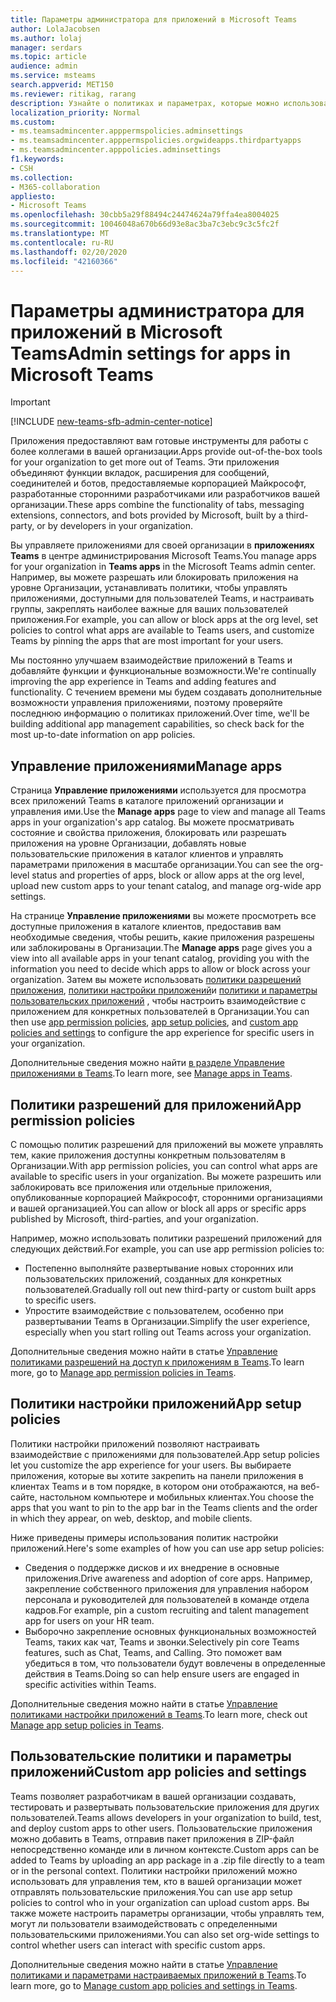 ```yaml
---
title: Параметры администратора для приложений в Microsoft Teams
author: LolaJacobsen
ms.author: lolaj
manager: serdars
ms.topic: article
audience: admin
ms.service: msteams
search.appverid: MET150
ms.reviewer: ritikag, rarang
description: Узнайте о политиках и параметрах, которые можно использовать для управления приложениями для Организации в Microsoft Teams.
localization_priority: Normal
ms.custom:
- ms.teamsadmincenter.apppermspolicies.adminsettings
- ms.teamsadmincenter.apppermspolicies.orgwideapps.thirdpartyapps
- ms.teamsadmincenter.apppolicies.adminsettings
f1.keywords:
- CSH
ms.collection:
- M365-collaboration
appliesto:
- Microsoft Teams
ms.openlocfilehash: 30cbb5a29f88494c24474624a79ffa4ea8004025
ms.sourcegitcommit: 10046048a670b66d93e8ac3ba7c3ebc9c3c5fc2f
ms.translationtype: MT
ms.contentlocale: ru-RU
ms.lasthandoff: 02/20/2020
ms.locfileid: "42160366"
---
```

<a name="admin-settings-for-apps-in-microsoft-teams"></a><span data-ttu-id="2f8f8-103">Параметры администратора для приложений в Microsoft Teams</span><span class="sxs-lookup"><span data-stu-id="2f8f8-103">Admin settings for apps in Microsoft Teams</span></span>
==========================================
> [!IMPORTANT]
> [!INCLUDE [new-teams-sfb-admin-center-notice](includes/new-teams-sfb-admin-center-notice.md)]

<span data-ttu-id="2f8f8-104">Приложения предоставляют вам готовые инструменты для работы с более коллегами в вашей организации.</span><span class="sxs-lookup"><span data-stu-id="2f8f8-104">Apps provide out-of-the-box tools for your organization to get more out of Teams.</span></span> <span data-ttu-id="2f8f8-105">Эти приложения объединяют функции вкладок, расширения для сообщений, соединителей и ботов, предоставляемые корпорацией Майкрософт, разработанные сторонними разработчиками или разработчиков вашей организации.</span><span class="sxs-lookup"><span data-stu-id="2f8f8-105">These apps combine the functionality of tabs, messaging extensions, connectors, and bots provided by Microsoft, built by a third-party, or by developers in your organization.</span></span>

<span data-ttu-id="2f8f8-106">Вы управляете приложениями для своей организации в **приложениях Teams** в центре администрирования Microsoft Teams.</span><span class="sxs-lookup"><span data-stu-id="2f8f8-106">You manage apps for your organization in **Teams apps** in the Microsoft Teams admin center.</span></span> <span data-ttu-id="2f8f8-107">Например, вы можете разрешать или блокировать приложения на уровне Организации, устанавливать политики, чтобы управлять приложениями, доступными для пользователей Teams, и настраивать группы, закреплять наиболее важные для ваших пользователей приложения.</span><span class="sxs-lookup"><span data-stu-id="2f8f8-107">For example, you can allow or block apps at the org level, set policies to control what apps are available to Teams users, and customize Teams by pinning the apps that are most important for your users.</span></span>

<span data-ttu-id="2f8f8-108">Мы постоянно улучшаем взаимодействие приложений в Teams и добавляйте функции и функциональные возможности.</span><span class="sxs-lookup"><span data-stu-id="2f8f8-108">We're continually improving the app experience in Teams and adding features and functionality.</span></span> <span data-ttu-id="2f8f8-109">С течением времени мы будем создавать дополнительные возможности управления приложениями, поэтому проверяйте последнюю информацию о политиках приложений.</span><span class="sxs-lookup"><span data-stu-id="2f8f8-109">Over time, we'll be building additional app management capabilities, so check back for the most up-to-date information on app policies.</span></span>

## <a name="manage-apps"></a><span data-ttu-id="2f8f8-110">Управление приложениями</span><span class="sxs-lookup"><span data-stu-id="2f8f8-110">Manage apps</span></span>

<span data-ttu-id="2f8f8-111">Страница **Управление приложениями** используется для просмотра всех приложений Teams в каталоге приложений организации и управления ими.</span><span class="sxs-lookup"><span data-stu-id="2f8f8-111">Use the **Manage apps** page to view and manage all Teams apps in your organization's app catalog.</span></span> <span data-ttu-id="2f8f8-112">Вы можете просматривать состояние и свойства приложения, блокировать или разрешать приложения на уровне Организации, добавлять новые пользовательские приложения в каталог клиентов и управлять параметрами приложения в масштабе организации.</span><span class="sxs-lookup"><span data-stu-id="2f8f8-112">You can see the org-level status and properties of apps, block or allow apps at the org level, upload new custom apps to your tenant catalog, and manage org-wide app settings.</span></span>

<span data-ttu-id="2f8f8-113">На странице **Управление приложениями** вы можете просмотреть все доступные приложения в каталоге клиентов, предоставив вам необходимые сведения, чтобы решить, какие приложения разрешены или заблокированы в Организации.</span><span class="sxs-lookup"><span data-stu-id="2f8f8-113">The **Manage apps** page gives you a view into all available apps in your tenant catalog, providing you with the information you need to decide which apps to allow or block across your organization.</span></span> <span data-ttu-id="2f8f8-114">Затем вы можете использовать [политики разрешений приложения](#app-permission-policies), [политики настройки приложений](#app-setup-policies)и [политики и параметры пользовательских приложений](#custom-app-policies-and-settings) , чтобы настроить взаимодействие с приложением для конкретных пользователей в Организации.</span><span class="sxs-lookup"><span data-stu-id="2f8f8-114">You can then use [app permission policies](#app-permission-policies), [app setup policies](#app-setup-policies), and [custom app policies and settings](#custom-app-policies-and-settings) to configure the app experience for specific users in your organization.</span></span>

<span data-ttu-id="2f8f8-115">Дополнительные сведения можно найти [в разделе Управление приложениями в Teams](manage-apps.md).</span><span class="sxs-lookup"><span data-stu-id="2f8f8-115">To learn more, see [Manage apps in Teams](manage-apps.md).</span></span>

## <a name="app-permission-policies"></a><span data-ttu-id="2f8f8-116">Политики разрешений для приложений</span><span class="sxs-lookup"><span data-stu-id="2f8f8-116">App permission policies</span></span>

<span data-ttu-id="2f8f8-117">С помощью политик разрешений для приложений вы можете управлять тем, какие приложения доступны конкретным пользователям в Организации.</span><span class="sxs-lookup"><span data-stu-id="2f8f8-117">With app permission policies, you can control what apps are available to specific users in your organization.</span></span> <span data-ttu-id="2f8f8-118">Вы можете разрешить или заблокировать все приложения или отдельные приложения, опубликованные корпорацией Майкрософт, сторонними организациями и вашей организацией.</span><span class="sxs-lookup"><span data-stu-id="2f8f8-118">You can allow or block all apps or specific apps published by Microsoft, third-parties, and your organization.</span></span>

<span data-ttu-id="2f8f8-119">Например, можно использовать политики разрешений приложений для следующих действий.</span><span class="sxs-lookup"><span data-stu-id="2f8f8-119">For example, you can use app permission policies to:</span></span>

- <span data-ttu-id="2f8f8-120">Постепенно выполняйте развертывание новых сторонних или пользовательских приложений, созданных для конкретных пользователей.</span><span class="sxs-lookup"><span data-stu-id="2f8f8-120">Gradually roll out new third-party or custom built apps to specific users.</span></span>
- <span data-ttu-id="2f8f8-121">Упростите взаимодействие с пользователем, особенно при развертывании Teams в Организации.</span><span class="sxs-lookup"><span data-stu-id="2f8f8-121">Simplify the user experience, especially when you start rolling out Teams across your organization.</span></span>

<span data-ttu-id="2f8f8-122">Дополнительные сведения можно найти в статье [Управление политиками разрешений на доступ к приложениям в Teams](teams-app-permission-policies.md).</span><span class="sxs-lookup"><span data-stu-id="2f8f8-122">To learn more, go to [Manage app permission policies in Teams](teams-app-permission-policies.md).</span></span>

## <a name="app-setup-policies"></a><span data-ttu-id="2f8f8-123">Политики настройки приложений</span><span class="sxs-lookup"><span data-stu-id="2f8f8-123">App setup policies</span></span>

<span data-ttu-id="2f8f8-124">Политики настройки приложений позволяют настраивать взаимодействие с приложениями для пользователей.</span><span class="sxs-lookup"><span data-stu-id="2f8f8-124">App setup policies let you customize the app experience for your users.</span></span> <span data-ttu-id="2f8f8-125">Вы выбираете приложения, которые вы хотите закрепить на панели приложения в клиентах Teams и в том порядке, в котором они отображаются, на веб-сайте, настольном компьютере и мобильных клиентах.</span><span class="sxs-lookup"><span data-stu-id="2f8f8-125">You choose the apps that you want to pin to the app bar in the Teams clients and the order in which they appear, on web, desktop, and mobile clients.</span></span>

<span data-ttu-id="2f8f8-126">Ниже приведены примеры использования политик настройки приложений.</span><span class="sxs-lookup"><span data-stu-id="2f8f8-126">Here's some examples of how you can use app setup policies:</span></span>

- <span data-ttu-id="2f8f8-127">Сведения о поддержке дисков и их внедрение в основные приложения.</span><span class="sxs-lookup"><span data-stu-id="2f8f8-127">Drive awareness and adoption of core apps.</span></span> <span data-ttu-id="2f8f8-128">Например, закрепление собственного приложения для управления набором персонала и руководителей для пользователей в команде отдела кадров.</span><span class="sxs-lookup"><span data-stu-id="2f8f8-128">For example, pin a custom recruiting and talent management app for users on your HR team.</span></span>
- <span data-ttu-id="2f8f8-129">Выборочно закрепление основных функциональных возможностей Teams, таких как чат, Teams и звонки.</span><span class="sxs-lookup"><span data-stu-id="2f8f8-129">Selectively pin core Teams features, such as Chat, Teams, and Calling.</span></span> <span data-ttu-id="2f8f8-130">Это поможет вам убедиться в том, что пользователи будут вовлечены в определенные действия в Teams.</span><span class="sxs-lookup"><span data-stu-id="2f8f8-130">Doing so can help ensure users are engaged in specific activities within Teams.</span></span>

<span data-ttu-id="2f8f8-131">Дополнительные сведения можно найти в статье [Управление политиками настройки приложений в Teams](teams-app-setup-policies.md).</span><span class="sxs-lookup"><span data-stu-id="2f8f8-131">To learn more, check out [Manage app setup policies in Teams](teams-app-setup-policies.md).</span></span>

## <a name="custom-app-policies-and-settings"></a><span data-ttu-id="2f8f8-132">Пользовательские политики и параметры приложений</span><span class="sxs-lookup"><span data-stu-id="2f8f8-132">Custom app policies and settings</span></span>

<span data-ttu-id="2f8f8-133">Teams позволяет разработчикам в вашей организации создавать, тестировать и развертывать пользовательские приложения для других пользователей.</span><span class="sxs-lookup"><span data-stu-id="2f8f8-133">Teams allows developers in your organization to build, test, and deploy custom apps to other users.</span></span> <span data-ttu-id="2f8f8-134">Пользовательские приложения можно добавить в Teams, отправив пакет приложения в ZIP-файл непосредственно команде или в личном контексте.</span><span class="sxs-lookup"><span data-stu-id="2f8f8-134">Custom apps can be added to Teams by uploading an app package in a .zip file directly to a team or in the personal context.</span></span> <span data-ttu-id="2f8f8-135">Политики настройки приложений можно использовать для управления тем, кто в вашей организации может отправлять пользовательские приложения.</span><span class="sxs-lookup"><span data-stu-id="2f8f8-135">You can use app setup policies to control who in your organization can upload custom apps.</span></span> <span data-ttu-id="2f8f8-136">Вы также можете настроить параметры организации, чтобы управлять тем, могут ли пользователи взаимодействовать с определенными пользовательскими приложениями.</span><span class="sxs-lookup"><span data-stu-id="2f8f8-136">You can also set org-wide settings to control whether users can interact with specific custom apps.</span></span>

<span data-ttu-id="2f8f8-137">Дополнительные сведения можно найти в статье [Управление политиками и параметрами настраиваемых приложений в Teams](teams-custom-app-policies-and-settings.md).</span><span class="sxs-lookup"><span data-stu-id="2f8f8-137">To learn more, go to [Manage custom app policies and settings in Teams](teams-custom-app-policies-and-settings.md).</span></span>